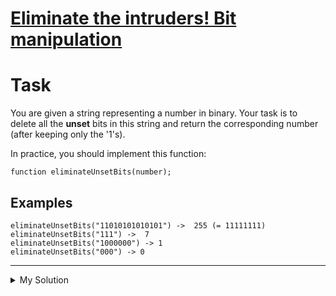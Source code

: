 # [Eliminate the intruders! Bit manipulation](https://www.codewars.com/kata/5a0d38c9697598b67a000041)

# Task

You are given a string representing a number in binary. Your task is to delete all the **unset** bits in this string and
return the corresponding number (after keeping only the '1's).

In practice, you should implement this function:

    function eliminateUnsetBits(number);

## Examples

    eliminateUnsetBits("11010101010101") ->  255 (= 11111111)
    eliminateUnsetBits("111") ->  7
    eliminateUnsetBits("1000000") -> 1
    eliminateUnsetBits("000") -> 0

---

<details><summary>My Solution</summary>

```js
function eliminateUnsetBits(number) {
  return parseInt(number.replace(/0/g, ""), 2) || 0;
}
```

</details>
